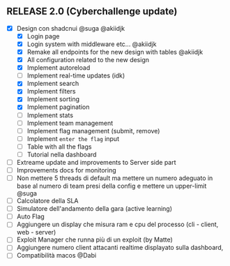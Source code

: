 

## RELEASE 2.0 (Cyberchallenge update)
- [x] Design con shadcnui @suga @akiidjk
  - [x] Login page
  - [x] Login system with middleware etc... @akiidjk
  - [x] Remake all endpoints for the new design with tables @akiidjk
  - [x] All configuration related to the new design
  - [x] Implement autoreload
  - [ ] Implement real-time updates (idk)
  - [x] Implement search
  - [x] Implement filters
  - [x] Implement sorting
  - [x] Implement pagination
  - [ ] Implement stats
  - [ ] Implement team management
  - [ ] Implement flag management (submit, remove)
  - [ ] Implement `enter the flag` input
  - [ ] Table with all the flags
  - [ ] Tutorial nella dashboard
- [ ] Extreame update and improvements to Server side part
- [ ] Improvements docs for monitoring
- [ ] Non mettere 5 threads di default ma mettere un numero adeguato in base al numero di team presi della config e mettere un upper-limit @suga
- [ ] Calcolatore della SLA
- [ ] Simulatore dell'andamento della gara (active learning)
- [ ] Auto Flag
- [ ] Aggiungere un display che misura ram e cpu del processo (cli - client, web - server)
- [ ] Exploit Manager che runna più di un exploit (by Matte)
- [ ] Aggiungere numero client attacanti realtime displayato sulla dashboard,
- [ ] Compatibilità macos @Dabi
